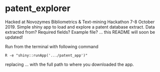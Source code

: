 # patent_explorer
Hacked at Novozymes Bibliometrics & Text-mining Hackathon 7-8 October 2019. Simple shiny app to load and explore a patent database extract. Data extracted from? Required fields? Example file? ... this README will soon be updated!

Run from the terminal with following command
```
R -e "shiny::runApp('.../patent_app')"
```
replacing ... with the full path to where you downloaded the app.
